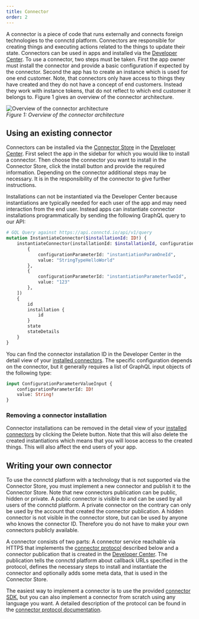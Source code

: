 ```yaml
---
title: Connector
order: 2
---
```


A connector is a piece of code that runs externally and connects foreign technologies to the connctd platform.
Connectors are responsible for creating things and executing actions related to the things to update their state.
Connectors can be used in apps and installed via the [Developer Center](https://devcenter.connctd.io/).
To use a connector, two steps must be taken.
First the app owner must install the connector and provide a basic configuration if expected by the connector.
Second the app has to create an instance which is used for one end customer.
Note, that connectors only have access to things they have created and they do not have a concept of end customers.
Instead they work with instance tokens, that do not reflect to which end customer it belongs to.
Figure 1 gives an overview of the connector architecture.

![Overview of the connector architecture](/images/AbstractView.png "Overview of the connector architecture")<br>
*Figure 1: Overview of the connector architecture*

## Using an existing connector

Connectors can be installed via the [Connector Store](https://devcenter.connctd.io/connectors/store) in the [Developer Center](https://devcenter.connctd.io/).
First select the app in the sidebar for which you would like to install a connector.
Then choose the connector you want to install in the Connector Store, click the install button and provide the required information.
Depending on the connector additional steps may be necessary.
It is in the responsibility of the connector to give further instructions.

Installations can not be instantiated via the Developer Center because instantiations are typically needed for each user of the app and may need interaction from the end user.
Instead apps can instantiate connector installations programmatically by sending the following GraphQL query to our API:

```graphql
# GQL Query against https://api.connctd.io/api/v1/query
mutation InstantiateConnector($installationId: ID!) {
    instantiateConnector(installationId: $installationId, configuration: [
        {
            configurationParameterId: "instantiationParamOneId",
            value: "StringTypeHelloWorld"
        },
        {
            configurationParameterId: "instantiationParameterTwoId",
            value: "123"
        },
    ]) 
    {
        id
        installation {
            id
        }
        state
        stateDetails
    }
}
```

You can find the connector installation ID in the Developer Center in the detail view of your [installed connectors](https://devcenter.connctd.io/connectors).
The specific configuration depends on the connector, but it generally requires a list of GraphQL input objects of the following type:

```graphql
input ConfigurationParameterValueInput {
	configurationParameterId: ID!
	value: String!
}
```

### Removing a connector installation

Connector installations can be removed in the detail view of your [installed connectors](https://devcenter.connctd.io/connectors) by clicking the Delete button.
Note that this will also delete the created instantiations which means that you will loose access to the created things.
This will also affect the end users of your app.

## Writing your own connector

To use the connctd platform with a technology that is not supported via the Connector Store, you must implement a new connector and publish it to the Connector Store.
Note that new connectors publication can be public, hidden or private.
A public connector is visible to and can be used by all users of the connctd platform.
A private connector on the contrary can only be used by the account that created the connector publication.
A hidden connector is not visible in the connector store, but can be used by anyone who knows the connector ID.
Therefore you do not have to make your own connectors publicly available.

A connector consists of two parts: A connector service reachable via HTTPS that implements the [connector protocol](/connector/connector_protocol) described below and a connector publication that is created in the [Developer Center](https://devcenter.connctd.io/).
The publication tells the connctd platform about callback URLs specified in the protocol, defines the necessary steps to install and instantiate the connector and optionally adds some meta data, that is used in the Connector Store.

The easiest way to implement a connector is to use the provided [connector SDK](https://github.com/connctd/connector-go), but you can also implement a connector from scratch using any language you want.
A detailed description of the protocol can be found in the [connector protocol documentation](/connector/connector_protocol).
